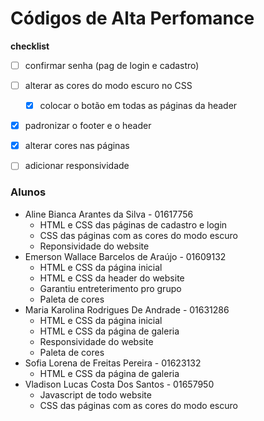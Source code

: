 # Códigos de Alta Perfomance  
**checklist**
- [ ] confirmar senha (pag de login e cadastro) 
- [ ] alterar as cores do modo escuro no CSS
  - [X] colocar o botão em todas as páginas da header
- [X]  padronizar o footer e o header
- [X]  alterar cores nas páginas
- [ ]  adicionar responsividade


### Alunos  
- Aline Bianca Arantes da Silva - 01617756  
  - HTML e CSS das páginas de cadastro e login  
  - CSS das páginas com as cores do modo escuro  
  - Reponsividade do website  
- Emerson Wallace Barcelos de Araújo - 01609132  
  - HTML e CSS da página inicial
  - HTML e CSS da header do website
  - Garantiu entreterimento pro grupo
  - Paleta de cores
- Maria Karolina Rodrigues De Andrade - 01631286   
  - HTML e CSS da página inicial  
  - HTML e CSS da página de galeria
  - Responsividade do website 
  - Paleta de cores
- Sofia Lorena de Freitas Pereira - 01623132
  - HTML e CSS da página de galeria
- Vladison Lucas Costa Dos Santos - 01657950  
  - Javascript de todo website
  - CSS das páginas com as cores do modo escuro

